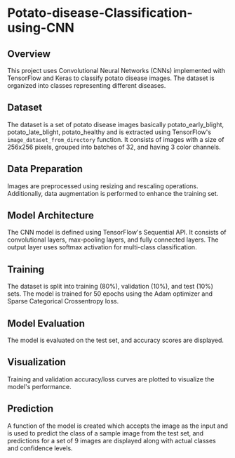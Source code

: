 # Potato-disease-Classification-using-CNN

## Overview
This project uses Convolutional Neural Networks (CNNs) implemented with TensorFlow and Keras to classify potato disease images. The dataset is organized into classes representing different diseases.

## Dataset
The dataset is a set of potato disease images basically potato_early_blight, potato_late_blight, potato_healthy and is extracted using TensorFlow's `image_dataset_from_directory` function. It consists of images with a size of 256x256 pixels, grouped into batches of 32, and having 3 color channels.

## Data Preparation
Images are preprocessed using resizing and rescaling operations. Additionally, data augmentation is performed to enhance the training set.

## Model Architecture
The CNN model is defined using TensorFlow's Sequential API. It consists of convolutional layers, max-pooling layers, and fully connected layers. The output layer uses softmax activation for multi-class classification.

## Training
The dataset is split into training (80%), validation (10%), and test (10%) sets. The model is trained for 50 epochs using the Adam optimizer and Sparse Categorical Crossentropy loss.

## Model Evaluation
The model is evaluated on the test set, and accuracy scores are displayed.

## Visualization
Training and validation accuracy/loss curves are plotted to visualize the model's performance.

## Prediction
A function of the model is created which accepts the image as the input and is used to predict the class of a sample image from the test set, and predictions for a set of 9 images are displayed along with actual classes and confidence levels.
